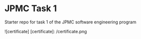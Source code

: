 # JPMC Task 1
Starter repo for task 1 of the JPMC software engineering program

![certificate]
[certificate]: /certificate.png
